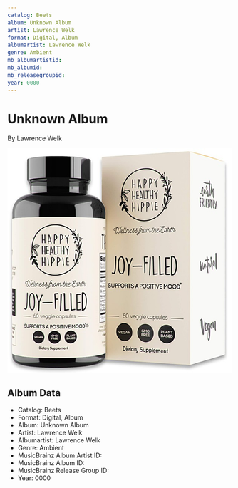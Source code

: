 ```yaml
---
catalog: Beets
album: Unknown Album
artist: Lawrence Welk
format: Digital, Album
albumartist: Lawrence Welk
genre: Ambient
mb_albumartistid: 
mb_albumid: 
mb_releasegroupid: 
year: 0000
---
```


# Unknown Album

By Lawrence Welk

![](../../assets/beetscovers/Lawrence_Welk-Unknown_Album.jpg)

## Album Data

- Catalog: Beets
- Format: Digital, Album
- Album: Unknown Album
- Artist: Lawrence Welk
- Albumartist: Lawrence Welk
- Genre: Ambient
- MusicBrainz Album Artist ID: 
- MusicBrainz Album ID: 
- MusicBrainz Release Group ID: 
- Year: 0000

